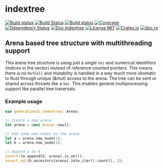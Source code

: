 # indextree

[![Build status](https://circleci.com/gh/saschagrunert/indextree.svg?style=shield)](https://circleci.com/gh/saschagrunert/indextree)
[![Build Status](https://travis-ci.org/saschagrunert/indextree.svg)](https://travis-ci.org/saschagrunert/indextree)
[![Build status](https://ci.appveyor.com/api/projects/status/byraapuh9py02us0?svg=true)](https://ci.appveyor.com/project/saschagrunert/indextree)
[![Coverage](https://codecov.io/gh/saschagrunert/indextree/branch/master/graph/badge.svg)](https://codecov.io/gh/saschagrunert/indextree)
[![Dependency Status](https://deps.rs/repo/github/saschagrunert/indextree/status.svg)](https://deps.rs/repo/github/saschagrunert/indextree)
[![Doc indextree](https://img.shields.io/badge/master_doc-indextree-blue.svg)](https://saschagrunert.github.io/indextree/doc/indextree)
[![License MIT](https://img.shields.io/badge/license-MIT-blue.svg)](https://github.com/saschagrunert/indextree/blob/master/LICENSE)
[![Crates.io](https://img.shields.io/crates/v/indextree.svg)](https://crates.io/crates/indextree)
[![doc.rs](https://docs.rs/indextree/badge.svg)](https://docs.rs/indextree)

## Arena based tree structure with multithreading support

This arena tree structure is using just a single `Vec` and numerical identifiers
(indices in the vector) instead of reference counted pointers. This means there
is no `RefCell` and mutability is handled in a way much more idiomatic to Rust
through unique (&mut) access to the arena. The tree can be sent or shared across
threads like a `Vec`. This enables general multiprocessing support like
parallel tree traversals.

### Example usage

```rust
use generational_indextree::Arena;

// Create a new arena
let arena = &mut Arena::new();

// Add some new nodes to the arena
let a = arena.new_node(1);
let b = arena.new_node(2);

// Append a to b
assert!(a.append(b, arena).is_ok());
assert_eq!(b.ancestors(arena).into_iter().count(), 2);
```
